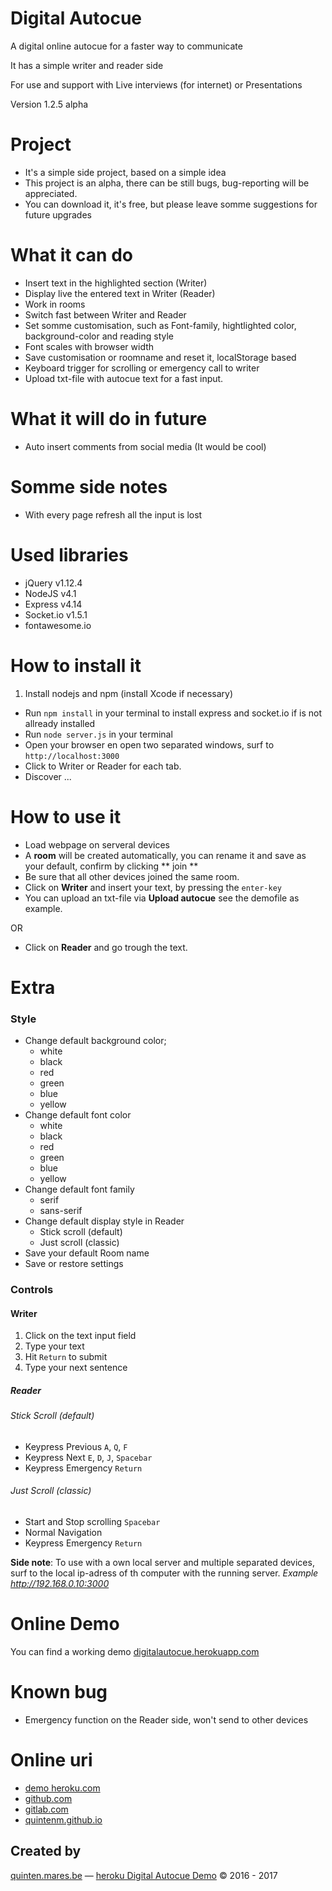 # Digital Autocue
A  digital online autocue for a faster way to communicate

It has a simple writer and reader side

For use and support with
Live interviews (for internet) or Presentations

Version 1.2.5 alpha

# Project
* It's a simple side project, based on a simple idea
* This project is an alpha, there can be still bugs, bug-reporting will be appreciated.
* You can download it, it's free, but please leave somme suggestions for future upgrades

# What it can do
* Insert text in the highlighted section (Writer)
* Display live the entered text in Writer (Reader)
* Work in rooms
* Switch fast between Writer and Reader
* Set somme customisation, such as Font-family, hightlighted color, background-color and reading style
* Font scales with browser width
* Save customisation or roomname and reset it, localStorage based
* Keyboard trigger for scrolling or emergency call to writer
* Upload txt-file with autocue text for a fast input.

# What it will do in future
* Auto insert comments from social media (It would be cool)

# Somme side notes
* With every page refresh all the input is lost

# Used libraries
* jQuery v1.12.4
* NodeJS v4.1
* Express v4.14
* Socket.io v1.5.1
* fontawesome.io

# How to install it
1. Install nodejs and npm (install Xcode if necessary)
+ Run `npm install` in your terminal to install express and socket.io if is not allready installed
+ Run `node server.js` in your terminal
+ Open your browser en open two separated windows, surf to  `http://localhost:3000`
+ Click to Writer or Reader for each tab.
+ Discover ...

# How to use it
* Load webpage on serveral devices
* A **room** will be created automatically, you can rename it and save as your default, confirm by clicking ** join **
* Be sure that all other devices joined the same room.
* Click on **Writer** and insert your text, by pressing the `enter-key`
* You can upload an txt-file via **Upload autocue** see the demofile as example.

OR

* Click on **Reader** and go trough the text.

# Extra
### Style
* Change default background color;
  * white
  * black
  * red
  * green
  * blue
  * yellow
* Change default font color
  * white
  * black
  * red
  * green
  * blue
  * yellow
* Change default font family
  * serif
  * sans-serif
* Change default display style in Reader
  * Stick scroll (default)
  * Just scroll (classic)
* Save your default Room name
* Save or restore settings

### Controls
#### Writer
1. Click on the text input field
2. Type your text
3. Hit `Return` to submit
4. Type your next sentence

##### Reader
###### Stick Scroll (default)
* Keypress Previous `A`, `Q`, `F`
* Keypress Next `E`, `D`, `J`, `Spacebar`
* Keypress Emergency `Return`

###### Just Scroll (classic)
* Start and Stop scrolling `Spacebar`
* Normal Navigation
* Keypress Emergency `Return`

**Side note**: To use with a own local server and multiple separated devices, surf to the local ip-adress of th computer with the running server. *Example http://192.168.0.10:3000*

# Online Demo
You can find a working demo
[digitalautocue.herokuapp.com](https://digitalautocue.herokuapp.com)

# Known bug
- Emergency function on the Reader side, won't send to other devices

# Online uri
* [demo heroku.com](http://digitalautocue.herokuapp.com)
* [github.com](https://github.com/quintenm/digitalautocue)
* [gitlab.com](https://gitlab.com/quintenm/digitalautocue)
* [quintenm.github.io](http://quintenm.github.io/2016/12/31/Digital-autocue.html)

## Created by
[quinten.mares.be](http://quinten.mares.be) — [heroku Digital Autocue Demo](http://digitalautocue.herokuapp.com) &copy; 2016 - 2017
